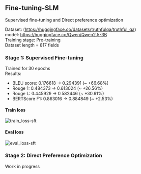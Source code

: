 ## Fine-tuning-SLM

Supervised fine-tuning and Direct preference optimization

Dataset: (https://huggingface.co/datasets/truthfulqa/truthful_qa)<br>
model: https://huggingface.co/Qwen/Qwen2.5-3B<br>
Training stage: Pre-training<br>
Dataset length = 817 fields

### Stage 1: Supervised Fine-tuning

Trained for 30 epochs<br>
Results:
- BLEU score: 0.176618 -> 0.294391 (~ +66.68%)
- Rouge 1: 0.484373 -> 0.613024 (~ +26.56%)
- Rouge L: 0.445929	-> 0.582446	(~ +30.61%)
- BERTScore F1: 0.863016 -> 0.884849 (~ +2.53%)

#### Train loss
![train_loss-sft](https://github.com/user-attachments/assets/f41dc1e1-bdd6-43f3-8cb8-06d1e7e36d02)

#### Eval loss
![eval_loss-sft](https://github.com/user-attachments/assets/f7784ac1-4a60-49c6-ad36-7ef5385f6b90)


### Stage 2: Direct Preference Optimization
Work in progress
